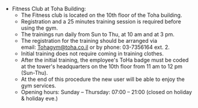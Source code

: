 - Fitness Club at Toha Building:
	- The Fitness club is located on the 10th floor of the Toha building.
	- Registration and a 25 minutes training session is required before using the gym.
	- The trainings run daily from Sun to Thu, at 10 am and at 3 pm.
	- The registration for the training should be arranged via email: [Tohagym@toha.co.il](mailto:Tohagym@toha.co.il "mailto:Tohagym@toha.co.il") or by phone: 03-7356164 ext. 2.
	- Initial training does not require coming in training clothes.
	- After the initial training, the employee's ToHa badge must be coded at the tower's headquarters on the 10th floor from 11 am to 12 pm (Sun-Thu).
	- At the end of this procedure the new user will be able to enjoy the gym services.
	- Opening hours: Sunday – Thursday: 07:00 – 21:00 (closed on holiday & holiday eve.) 